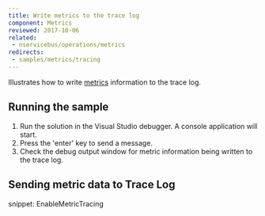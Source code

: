 ```yaml
---
title: Write metrics to the trace log
component: Metrics
reviewed: 2017-10-06
related:
 - nservicebus/operations/metrics
redirects:
 - samples/metrics/tracing
---
```



Illustrates how to write [metrics](/nservicebus/operations/metrics) information to the trace log.


## Running the sample

 1. Run the solution in the Visual Studio debugger. A console application will start.
 1. Press the 'enter' key to send a message.
 1. Check the debug output window for metric information being written to the trace log.


## Sending metric data to Trace Log

snippet: EnableMetricTracing